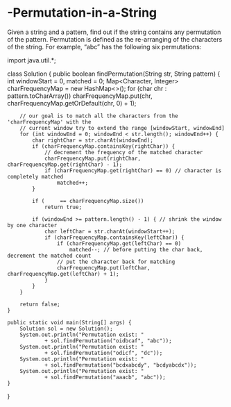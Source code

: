 # -Permutation-in-a-String
Given a string and a pattern, find out if the string contains any permutation of the pattern.  Permutation is defined as the re-arranging of the characters of the string. For example, “abc” has the following six permutations:


import java.util.*;

class Solution {
    public boolean findPermutation(String str, String pattern) {
        int windowStart = 0, matched = 0;
        Map<Character, Integer> charFrequencyMap = new HashMap<>();
        for (char chr : pattern.toCharArray())
            charFrequencyMap.put(chr, charFrequencyMap.getOrDefault(chr, 0) + 1);

        // our goal is to match all the characters from the 'charFrequencyMap' with the
        // current window try to extend the range [windowStart, windowEnd]
        for (int windowEnd = 0; windowEnd < str.length(); windowEnd++) {
            char rightChar = str.charAt(windowEnd);
            if (charFrequencyMap.containsKey(rightChar)) {
                // decrement the frequency of the matched character
                charFrequencyMap.put(rightChar, charFrequencyMap.get(rightChar) - 1);
                if (charFrequencyMap.get(rightChar) == 0) // character is completely matched
                    matched++;
            }

            if (     == charFrequencyMap.size())
                return true;

            if (windowEnd >= pattern.length() - 1) { // shrink the window by one character
                char leftChar = str.charAt(windowStart++);
                if (charFrequencyMap.containsKey(leftChar)) {
                    if (charFrequencyMap.get(leftChar) == 0)
                        matched--; // before putting the char back, decrement the matched count
                    // put the character back for matching
                    charFrequencyMap.put(leftChar, charFrequencyMap.get(leftChar) + 1);
                }
            }
        }

        return false;
    }

    public static void main(String[] args) {
        Solution sol = new Solution();
        System.out.println("Permutation exist: "
                + sol.findPermutation("oidbcaf", "abc"));
        System.out.println("Permutation exist: "
                + sol.findPermutation("odicf", "dc"));
        System.out.println("Permutation exist: "
                + sol.findPermutation("bcdxabcdy", "bcdyabcdx"));
        System.out.println("Permutation exist: "
                + sol.findPermutation("aaacb", "abc"));
    }
}
